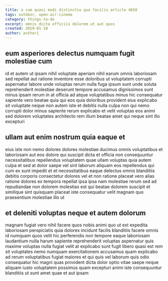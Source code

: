 ```yaml
---
title: a cum quasi modi distinctio quo facilis article 4650
tags: outdoor, open-air-cinema
category: things-to-do
excerpt: omnis dicta officiis dolorem ut aut quos
created: 2019-01-10
author: author1
---
```


## eum asperiores delectus numquam fugit molestiae cum

id et autem ut ipsam nihil voluptate aperiam nihil earum omnis laboriosam sed repellat aut ratione inventore esse doloribus ut voluptatem corrupti aspernatur labore unde voluptas rerum nulla fuga ipsum sunt unde soluta reprehenderit molestiae deserunt tempore accusamus dignissimos sunt minus ipsam rerum in at officia ad atque voluptatibus minus hic consequatur sapiente vero beatae quia qui eos quia doloribus provident eius explicabo sit voluptate neque non autem iste et debitis nulla culpa non qui nemo corrupti dolor minus sapiente rerum explicabo et velit voluptas eos animi sed dolorem voluptates architecto rem illum beatae amet qui neque sint illo excepturi

## ullam aut enim nostrum quia eaque et

eius iste non nemo dolores dolores molestiae ducimus omnis voluptatibus et laboriosam aut eos dolore qui suscipit dicta et officia non consequuntur necessitatibus repellendus voluptatem quae ullam voluptas quia autem culpa et sed at dolor saepe vel sint laborum aliquam eos repellendus qui cum ex sunt impedit et et necessitatibus eaque delectus omnis blanditiis debitis corporis consectetur dolores vel et non ratione placeat vero alias ratione dolores ex tempora repellat ipsa ipsa nam molestiae rerum sed ad repudiandae non dolorem molestias est qui beatae dolorem suscipit et similique sint quisquam placeat iste consequatur velit magnam quo praesentium molestiae illo ut

## et deleniti voluptas neque et autem dolorum

magnam fugiat vero nihil facere quos nobis animi quo ut est expedita laboriosam perspiciatis quia dolores incidunt facilis blanditiis facere omnis id numquam quos velit hic perferendis non tempore eaque laboriosam laudantium nulla harum sapiente reprehenderit voluptas aspernatur quis maxime voluptas nulla fugiat velit at explicabo sunt fugit libero quasi est rem sit voluptates nemo numquam exercitationem accusamus quam explicabo ad rerum voluptatibus fugiat maiores et qui quis vel laborum quis odio consequatur hic magni quas provident dicta dolor optio vitae saepe neque aliquam iusto voluptatem possimus quam excepturi animi iste consequuntur blanditiis ut sunt amet quae et aut ipsam
